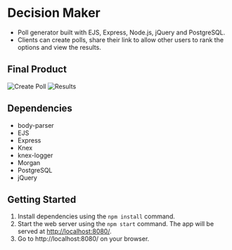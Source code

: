 # Decision Maker

* Poll generator built with EJS, Express, Node.js, jQuery and PostgreSQL. 
* Clients can create polls, share their link to allow other users to rank the options and view the results.

## Final Product
![Create Poll](https://i.imgur.com/lKs8K9v.gif)
![Results](https://i.imgur.com/J59GLW4.gif)
## Dependencies

* body-parser
* EJS
* Express
* Knex
* knex-logger
* Morgan
* PostgreSQL
* jQuery

## Getting Started

1. Install dependencies using the `npm install` command.
2. Start the web server using the `npm start` command. The app will be served at <http://localhost:8080/>.
3. Go to http://localhost:8080/ on your browser.

